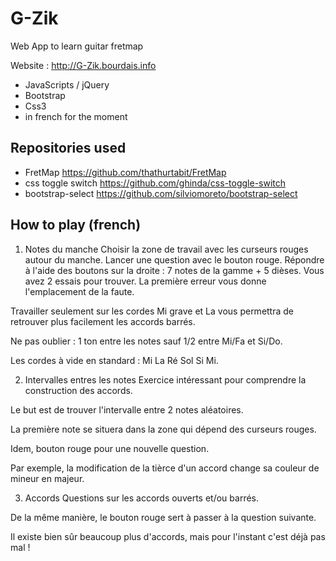 G-Zik
=====

Web App to learn guitar fretmap

Website : http://G-Zik.bourdais.info

* JavaScripts / jQuery
* Bootstrap
* Css3
* in french for the moment

Repositories used
-----------------

* FretMap https://github.com/thathurtabit/FretMap
* css toggle switch https://github.com/ghinda/css-toggle-switch
* bootstrap-select https://github.com/silviomoreto/bootstrap-select

How to play (french)
--------------------
1. Notes du manche
Choisir la zone de travail avec les curseurs rouges autour du manche.
Lancer une question avec le bouton rouge.
Répondre à l'aide des boutons sur la droite : 7 notes de la gamme + 5 dièses.
Vous avez 2 essais pour trouver. La première erreur vous donne l'emplacement de la faute.

Travailler seulement sur les cordes Mi grave et La vous permettra de retrouver plus facilement les accords barrés.

Ne pas oublier : 1 ton entre les notes sauf 1/2 entre Mi/Fa et Si/Do.

Les cordes à vide en standard : Mi La Ré Sol Si Mi.

2. Intervalles entres les notes
Exercice intéressant pour comprendre la construction des accords.

Le but est de trouver l'intervalle entre 2 notes aléatoires.

La première note se situera dans la zone qui dépend des curseurs rouges.

Idem, bouton rouge pour une nouvelle question.

Par exemple, la modification de la tièrce d'un accord change sa couleur de mineur en majeur.

3. Accords
Questions sur les accords ouverts et/ou barrés.

De la même manière, le bouton rouge sert à passer à la question suivante.

Il existe bien sûr beaucoup plus d'accords, mais pour l'instant c'est déjà pas mal !
